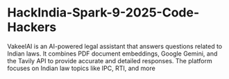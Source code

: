 # HackIndia-Spark-9-2025-Code-Hackers
VakeelAI is an AI-powered legal assistant that answers questions related to Indian laws. It combines PDF document embeddings, Google Gemini, and the Tavily API to provide accurate and detailed responses. The platform focuses on Indian law topics like IPC, RTI, and more
